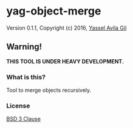 yag-object-merge
=====

Version 0.1.1, Copyright (c) 2016, [Yassel Avila Gil](http://yasselavila.com)

## Warning!

**THIS TOOL IS UNDER HEAVY DEVELOPMENT.**

### What is this?

Tool to merge objects recursively.

### License

[BSD 3 Clause](./LICENSE.txt)
